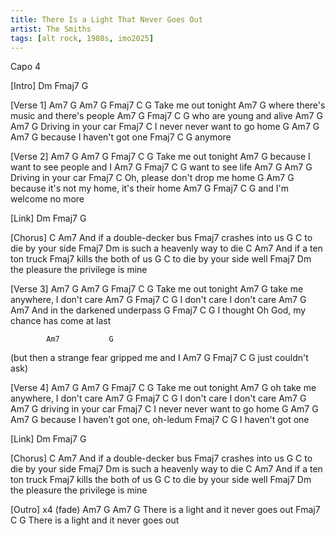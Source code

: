 ```yaml
---
title: There Is a Light That Never Goes Out
artist: The Smiths
tags: [alt rock, 1980s, imo2025]
---
```


Capo 4

[Intro]
Dm Fmaj7 G

[Verse 1]
Am7 G       Am7  G   Fmaj7   C  G
    Take me out    tonight
              Am7               G
where there's music and there's people
        Am7        G     Fmaj7   C  G
who are young and alive
Am7     G       Am7   G
Driving in your car
  Fmaj7                  C
I never never want to go home
  G               Am7    G Am7  G
because I haven't got one
   Fmaj7   C  G
anymore

[Verse 2]
Am7 G       Am7  G  Fmaj7     C G
    Take me out     tonight
          Am7         G
because I want to see people and I
Am7         G      Fmaj7   C G
want to see life
Am7     G       Am7   G
Driving in your car
    Fmaj7                C
Oh, please don't drop me home
  G              Am7           G
because it's not my home, it's their home
        Am7        G     Fmaj7    C G
and I'm welcome no more

[Link]
Dm  Fmaj7   G

[Chorus]
         C             Am7
And if a double-decker bus
Fmaj7
crashes into us
G           C
  to die by your side
          Fmaj7           Dm
is such a heavenly way to die
         C           Am7
And if a ten ton truck
Fmaj7
kills the both of us
G           C
  to die by your side well
    Fmaj7                     Dm
the pleasure the privilege is mine

[Verse 3]
Am7 G      Am7 G    Fmaj7    C G
   Take me out    tonight
        Am7               G
take me anywhere, I don't care
        Am7              G Fmaj7 C G
I don't care I don't care
           Am7      G    Am7
And in the darkened underpass
  G          Fmaj7                             C G
I thought Oh God, my chance has come at last

            Am7           G
(but then a strange fear gripped me and I
Am7            G    Fmaj7 C G
just couldn't ask)

[Verse 4]
Am7 G       Am7 G   Fmaj7    C G
    Take me out   tonight
           Am7               G
oh take me anywhere, I don't care
        Am7              G Fmaj7 C G
I don't care I don't care
Am7     G       Am7  G
driving in your car
  Fmaj7                  C
I never never want to go home
  G               Am7             G Am7 G
because I haven't got one, oh-ledum
          Fmaj7       C G
I haven't got one

[Link]
Dm  Fmaj7   G

[Chorus]
         C             Am7
And if a double-decker bus
Fmaj7
crashes into us
G           C
  to die by your side
          Fmaj7           Dm
is such a heavenly way to die
         C           Am7
And if a ten ton truck
Fmaj7
kills the both of us
G           C
  to die by your side well
    Fmaj7                     Dm
the pleasure the privilege is mine

[Outro] x4 (fade)
Am7        G            Am7        G
There is a light and it never goes out
Fmaj7                   C          G
There is a light and it never goes out
